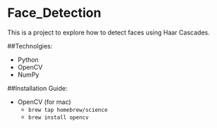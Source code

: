 # Face_Detection
This is a project to explore how to detect faces using Haar Cascades. 

##Technolgies: 
* Python
* OpenCV
* NumPy

##Installation Guide:
* OpenCV (for mac)
  * `brew tap homebrew/science`
  * `brew install opencv`

